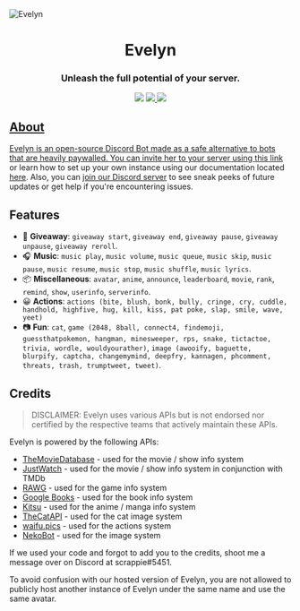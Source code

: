 <img src="https://i.imgur.com/Pv8ImxU.png" alt="Evelyn" align="center">

</div>
  <h1 align=center>Evelyn</h1>
  <h3 align=center>Unleash the full potential of your server.</h3>
  
  <div align=center>
      <img src="https://forthebadge.com/images/badges/built-with-love.svg">
  </a>

  <a href="#">
  <img src="https://forthebadge.com/images/badges/contains-tasty-spaghetti-code.svg"
  </a>

  <a href="https://buymeacoffee.com/scr3ppie">
  <img src="https://img.shields.io/badge/-buy_me_a%C2%A0coffee-gray?style=for-the-badge"
  </a>
</div>

## About

Evelyn is an open-source Discord Bot made as a safe alternative to bots that are heavily paywalled. You can invite her to your server using [this link](https://invite.evelynbot.ml) or learn how to set up your own instance using our documentation located [here](https://docs.evelynbot.ml). Also, you can [join our Discord server](https://discord.gg/HwkDSs7X82) to see sneak peeks of future updates or get help if you're encountering issues.

## Features

- 🎉 **Giveaway**: `giveaway start`, `giveaway end`, `giveaway pause`, `giveaway unpause`, `giveaway reroll`.
- 🎧 **Music**: `music play`, `music volume`, `music queue`, `music skip`, `music pause`, `music resume`, `music stop`, `music shuffle`, `music lyrics`.
- 📦 **Miscellaneous**: `avatar`, `anime`, `announce`, `leaderboard`, `movie`, `rank`, `remind`, `show`, `userinfo`, `serverinfo`.
- 😀 **Actions**: `actions (bite, blush, bonk, bully, cringe, cry, cuddle, handhold, highfive, hug, kill, kiss, pat poke, slap, smile, wave, yeet)`
- 📷 **Fun**: `cat`, `game (2048, 8ball, connect4, findemoji, guessthatpokemon, hangman, minesweeper, rps, snake, tictactoe, trivia, wordle, wouldyourather)`, `image (awooify, baguette, blurpify, captcha, changemymind, deepfry, kannagen, phcomment, threats, trash, trumptweet, tweet)`.

## Credits
> DISCLAIMER: Evelyn uses various APIs but is not endorsed nor certified by the respective teams that actively maintain these APIs.
  
Evelyn is powered by the following APIs:
- [TheMovieDatabase](https://www.themoviedb.org) - used for the movie / show info system
- [JustWatch](https://www.justwatch.com/) - used for the movie / show info system in conjunction with TMDb
- [RAWG](https://rawg.io) - used for the game info system
- [Google Books](https://books.google.com/) - used for the book info system
- [Kitsu](https://kitsu.io) - used for the anime / manga info system
- [TheCatAPI](https://thecatapi.com) - used for the cat image system
- [waifu.pics](https://waifu.pics) - used for the actions system
- [NekoBot](https://nekobot.xyz) - used for the image system
  


If we used your code and forgot to add you to the credits, shoot me a message over on Discord at scrappie#5451.

To avoid confusion with our hosted version of Evelyn, you are not allowed to publicly host another instance of Evelyn under the same name and use the same avatar.
